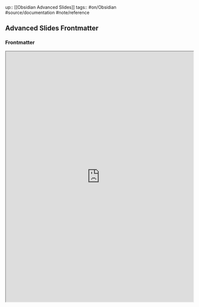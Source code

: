 up:: [[Obsidian Advanced Slides]]
tags:: #on/Obsidian #source/documentation #note/reference 


## Advanced Slides Frontmatter


### Frontmatter

<iframe width=600 height=800 src="https://mszturc.github.io/obsidian-advanced-slides/yaml/" />

